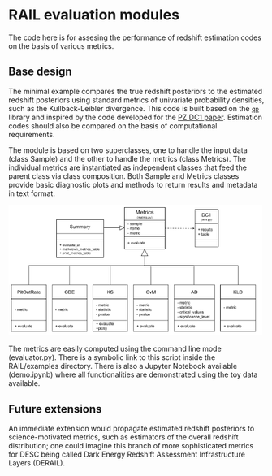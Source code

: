 # RAIL evaluation modules

The code here is for assesing the performance of redshift estimation codes on the basis of various metrics.

## Base design

The minimal example compares the true redshift posteriors to the estimated redshift posteriors using standard metrics of univariate probability densities, such as the Kullback-Leibler divergence.
This code is built based on the [`qp`](https://github.com/LSSTDESC/qp) library and inspired by the code developed for the [PZ DC1 paper](https://github.com/LSSTDESC/PZDC1paper).
Estimation codes should also be compared on the basis of computational requirements.

 The module is based on two superclasses, one to handle the input data (class Sample) and the other to handle the metrics (class Metrics). The individual metrics are instantiated as independent classes that feed the parent class via class composition. Both Sample and Metrics classes provide basic diagnostic plots and methods to return results and metadata in text format. 

<img src="UML.png" width="500"/>

The metrics are easily computed using the command line mode (evaluator.py). There is a symbolic link to this script inside the RAIL/examples directory. There is also a Jupyter Notebook available (demo.ipynb) where all functionalities are demonstrated using the toy data  available. 




## Future extensions

An immediate extension would propagate estimated redshift posteriors to science-motivated metrics, such as estimators of the overall redshift distribution; 
one could imagine this branch of more sophisticated metrics for DESC being called Dark Energy Redshift Assessment Infrastructure Layers (DERAIL).

